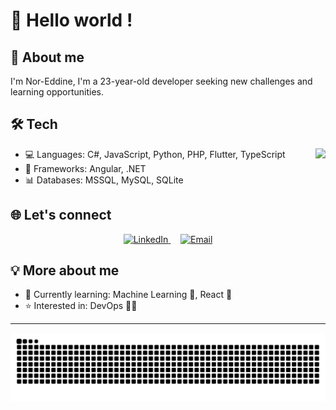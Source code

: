# 👋 Hello world !

## 🚀 About me 
I'm Nor-Eddine, I'm a 23-year-old developer seeking new challenges and learning opportunities.

## 🛠️ Tech
<img align="right" height="120" src="https://media.tenor.com/vuK8sgM-VLgAAAAM/nagumo-cat.gif"  />

- 💻 Languages: C#, JavaScript, Python, PHP, Flutter, TypeScript
- 🧰 Frameworks: Angular, .NET
- 📊 Databases: MSSQL, MySQL, SQLite


## 🌐 Let's connect

<p align="center">
  <a href="https://fr.linkedin.com/in/nor-eddine-benkhalifa-8705b4220" target="_blank">
    <img src="https://img.shields.io/badge/LinkedIn-0077B5?style=for-the-badge&logo=linkedin&logoColor=white" alt="LinkedIn" />
  </a>
  &nbsp;&nbsp;&nbsp;
  <a href="mailto:noreddine.bklf@gmail.com">
    <img src="https://img.shields.io/badge/Email-D14836?style=for-the-badge&logo=gmail&logoColor=white" alt="Email" />
  </a>
  
</p>


## 💡 More about me
- 🌱 Currently learning: Machine Learning 🤖, React 🔬
- ⭐ Interested in: DevOps 👨‍💻

---

<img src="https://raw.githubusercontent.com/NoreddineBenkhalifa/NoreddineBenkhalifa/output/snake.svg" alt="Snake animation" />

